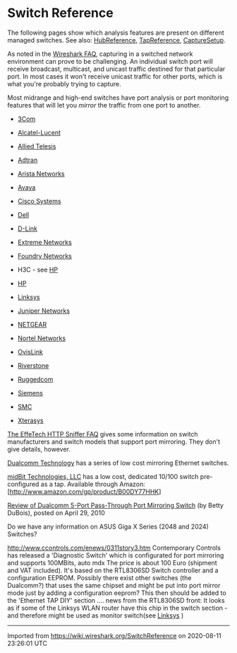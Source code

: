 # Switch Reference

The following pages show which analysis features are present on different managed switches. See also: [HubReference](/HubReference), [TapReference](/TapReference), [CaptureSetup](/CaptureSetup).

As noted in the [Wireshark FAQ](http://www.wireshark.org/faq.html#promiscsniff), capturing in a switched network environment can prove to be challenging. An individual switch port will receive broadcast, multicast, and unicast traffic destined for that particular port. In most cases it won't receive unicast traffic for other ports, which is what you're probably trying to capture.

Most midrange and high-end switches have port analysis or port monitoring features that will let you *mirror* the traffic from one port to another.

  - [3Com](/SwitchReference/3Com)

  - [Alcatel-Lucent](/SwitchReference/AlcatelLucent)

  - [Allied Telesis](/SwitchReference/AlliedTelesis)

  - [Adtran](/SwitchReference/Adtran)

  - [Arista Networks](/AristaNetworks)

  - [Avaya](/SwitchReference/Avaya)

  - [Cisco Systems](/SwitchReference/CiscoSystems)

  - [Dell](/SwitchReference/Dell)

  - [D-Link](/SwitchReference/DLink)

  - [Extreme Networks](/SwitchReference/ExtremeNetworks)

  - [Foundry Networks](/SwitchReference/FoundryNetworks)

  - H3C - see [HP](/SwitchReference/HewlettPackard)

  - [HP](/SwitchReference/HewlettPackard)

  - [Linksys](/SwitchReference/Linksys)

  - [Juniper Networks](/SwitchReference/JuniperNetworks)

  - [NETGEAR](/SwitchReference/NetGear)

  - [Nortel Networks](/SwitchReference/NortelNetworks)

  - [OvisLink](/SwitchReference/OvisLink)

  - [Riverstone](/SwitchReference/Riverstone)

  - [Ruggedcom](/SwitchReference/Ruggedcom)

  - [Siemens](/SwitchReference/Siemens)

  - [SMC](/SwitchReference/SMC)

  - [Xterasys](/SwitchReference/Xterasys)

[The EffeTech HTTP Sniffer FAQ](http://www.effetech.com/sniffer/faq.htm) gives some information on switch manufacturers and switch models that support port mirroring. They don't give details, however.

[Dualcomm Technology](http://www.dual-comm.com/products.htm) has a series of low cost mirroring Ethernet switches.

[midBit Technologies, LLC](http://www.midbittech.com) has a low cost, dedicated 10/100 switch pre-configured as a tap. Available through Amazon: \[<http://www.amazon.com/gp/product/B00DY77HHK>\]

[Review of Dualcomm 5-Port Pass-Through Port Mirroring Switch](https://web.archive.org/web/20150716001230/http://www.lovemytool.com/blog/2010/04/review-of-dualcomm-5-port-pass-through-port-mirroring-switch-by-betty-dubois.html) (by Betty DuBois), posted on April 29, 2010

Do we have any information on ASUS Giga X Series (2048 and 2024) Switches?

<http://www.ccontrols.com/enews/0311story3.htm> Contemporary Controls has released a 'Diagnostic Switch' which is configurated for port mirroring and supports 100MBits, auto mdx The price is about 100 Euro (shipment and VAT included). It's based on the RTL8306SD Switch controller and a configuration EEPROM. Possibly there exist other switches (the Dualcomm?) that uses the same chipset and might be put into port mirror mode just by adding a configuration eeprom? This then should be added to the 'Ethernet TAP DIY' section .... news from the RTL8306SD front: It looks as if some of the Linksys WLAN router have this chip in the switch section - and therefore might be used as monitor switch(see [Linksys](/SwitchReference/Linksys) )

---

Imported from https://wiki.wireshark.org/SwitchReference on 2020-08-11 23:26:01 UTC
